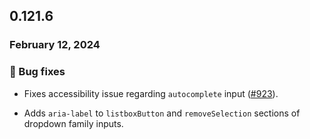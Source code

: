 ## 0.121.6

### February 12, 2024

### 🐛 Bug fixes

- Fixes accessibility issue regarding `autocomplete` input ([#923](https://github.com/formkit/formkit/issues/923)).

- Adds `aria-label` to `listboxButton` and `removeSelection` sections of dropdown family inputs.

